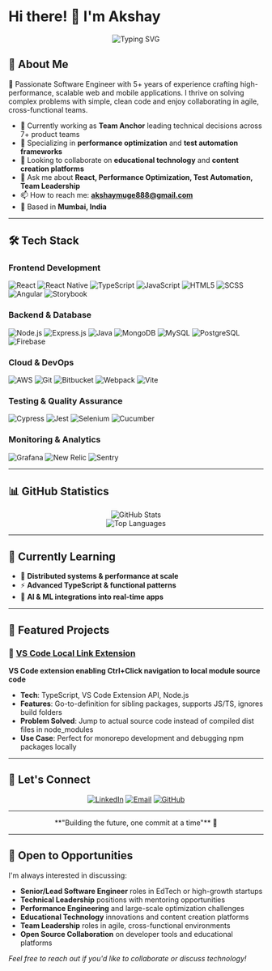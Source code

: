 # Hi there! 👋 I'm Akshay

<div align="center">
  <img src="https://readme-typing-svg.herokuapp.com?font=Fira+Code&size=30&duration=3000&pause=1000&color=36BCF7&center=true&vCenter=true&width=600&lines=Software+Engineer;" alt="Typing SVG" />
</div>

## 🚀 About Me
🚀 Passionate Software Engineer with 5+ years of experience crafting high-performance, scalable web and mobile applications. I thrive on solving complex problems with simple, clean code and enjoy collaborating in agile, cross-functional teams.



- 🔭 Currently working as **Team Anchor** leading technical decisions across 7+ product teams
- 🌱 Specializing in **performance optimization** and **test automation frameworks**
- 👯 Looking to collaborate on **educational technology** and **content creation platforms**
- 💬 Ask me about **React, Performance Optimization, Test Automation, Team Leadership**
- 📫 How to reach me: **akshaymuge888@gmail.com**
- 📍 Based in **Mumbai, India**

---

## 🛠️ Tech Stack

### Frontend Development
<div align="left">
  <img src="https://img.shields.io/badge/React-20232A?style=for-the-badge&logo=react&logoColor=61DAFB" alt="React" />
  <img src="https://img.shields.io/badge/React_Native-20232A?style=for-the-badge&logo=react&logoColor=61DAFB" alt="React Native" />
  <img src="https://img.shields.io/badge/TypeScript-007ACC?style=for-the-badge&logo=typescript&logoColor=white" alt="TypeScript" />
  <img src="https://img.shields.io/badge/JavaScript-F7DF1E?style=for-the-badge&logo=javascript&logoColor=black" alt="JavaScript" />
  <img src="https://img.shields.io/badge/HTML5-E34F26?style=for-the-badge&logo=html5&logoColor=white" alt="HTML5" />
  <img src="https://img.shields.io/badge/SASS-CC6699?style=for-the-badge&logo=sass&logoColor=white" alt="SCSS" />
  <img src="https://img.shields.io/badge/Angular-DD0031?style=for-the-badge&logo=angular&logoColor=white" alt="Angular" />
  <img src="https://img.shields.io/badge/Storybook-FF4785?style=for-the-badge&logo=storybook&logoColor=white" alt="Storybook" />
</div>

### Backend & Database
<div align="left">
  <img src="https://img.shields.io/badge/Node.js-43853D?style=for-the-badge&logo=node.js&logoColor=white" alt="Node.js" />
  <img src="https://img.shields.io/badge/Express.js-404D59?style=for-the-badge" alt="Express.js" />
  <img src="https://img.shields.io/badge/Java-ED8B00?style=for-the-badge&logo=openjdk&logoColor=white" alt="Java" />
  <img src="https://img.shields.io/badge/MongoDB-4EA94B?style=for-the-badge&logo=mongodb&logoColor=white" alt="MongoDB" />
  <img src="https://img.shields.io/badge/MySQL-00000F?style=for-the-badge&logo=mysql&logoColor=white" alt="MySQL" />
  <img src="https://img.shields.io/badge/PostgreSQL-316192?style=for-the-badge&logo=postgresql&logoColor=white" alt="PostgreSQL" />
  <img src="https://img.shields.io/badge/Firebase-039BE5?style=for-the-badge&logo=Firebase&logoColor=white" alt="Firebase" />
</div>

### Cloud & DevOps
<div align="left">
  <img src="https://img.shields.io/badge/Amazon_AWS-232F3E?style=for-the-badge&logo=amazon-aws&logoColor=white" alt="AWS" />
  <img src="https://img.shields.io/badge/Git-F05032?style=for-the-badge&logo=git&logoColor=white" alt="Git" />
  <img src="https://img.shields.io/badge/Bitbucket-0747a6?style=for-the-badge&logo=bitbucket&logoColor=white" alt="Bitbucket" />
  <img src="https://img.shields.io/badge/Webpack-8DD6F9?style=for-the-badge&logo=webpack&logoColor=black" alt="Webpack" />
  <img src="https://img.shields.io/badge/Vite-646CFF?style=for-the-badge&logo=vite&logoColor=white" alt="Vite" />
</div>

### Testing & Quality Assurance
<div align="left">
  <img src="https://img.shields.io/badge/Cypress-17202C?style=for-the-badge&logo=cypress&logoColor=white" alt="Cypress" />
  <img src="https://img.shields.io/badge/Jest-323330?style=for-the-badge&logo=Jest&logoColor=white" alt="Jest" />
  <img src="https://img.shields.io/badge/Selenium-43B02A?style=for-the-badge&logo=selenium&logoColor=white" alt="Selenium" />
  <img src="https://img.shields.io/badge/Cucumber-43B02A?style=for-the-badge&logo=cucumber&logoColor=white" alt="Cucumber" />
</div>

### Monitoring & Analytics
<div align="left">
  <img src="https://img.shields.io/badge/Grafana-F46800?style=for-the-badge&logo=grafana&logoColor=white" alt="Grafana" />
  <img src="https://img.shields.io/badge/New_Relic-008C99?style=for-the-badge&logo=newrelic&logoColor=white" alt="New Relic" />
  <img src="https://img.shields.io/badge/Sentry-362d59?style=for-the-badge&logo=sentry&logoColor=white" alt="Sentry" />
</div>

---

## 📊 GitHub Statistics

<div align="center">
  <img src="https://github-readme-stats.vercel.app/api?username=akshaym5147&show_icons=true&theme=radical&hide_border=true&count_private=true" alt="GitHub Stats" />
</div>

<div align="center">
  <img src="https://github-readme-stats.vercel.app/api/top-langs/?username=akshaym5147&layout=compact&theme=radical&hide_border=true&langs_count=8" alt="Top Languages" />
</div>

---

## 🌱 Currently Learning

- 🔄 **Distributed systems & performance at scale**
- ⚡ **Advanced TypeScript & functional patterns**
- 🧠 **AI & ML integrations into real-time apps**

---

## 🌟 Featured Projects

### 🔗 [VS Code Local Link Extension](https://github.com/akshaym5147/vscode-local-link-extension)
**VS Code extension enabling Ctrl+Click navigation to local module source code**
- **Tech**: TypeScript, VS Code Extension API, Node.js
- **Features**: Go-to-definition for sibling packages, supports JS/TS, ignores build folders
- **Problem Solved**: Jump to actual source code instead of compiled dist files in node_modules
- **Use Case**: Perfect for monorepo development and debugging npm packages locally

---

## 🤝 Let's Connect

<div align="center">
  
[![LinkedIn](https://img.shields.io/badge/LinkedIn-0077B5?style=for-the-badge&logo=linkedin&logoColor=white)](https://linkedin.com/in/akshay-m-b64957169)
[![Email](https://img.shields.io/badge/Email-D14836?style=for-the-badge&logo=gmail&logoColor=white)](mailto:akshaymuge888@gmail.com)
[![GitHub](https://img.shields.io/badge/GitHub-100000?style=for-the-badge&logo=github&logoColor=white)](https://github.com/akshaym5147)

</div>

---

<div align="center">  
  **"Building the future, one commit at a time"** 🚀
</div>

---

## 💼 Open to Opportunities

I'm always interested in discussing:
- **Senior/Lead Software Engineer** roles in EdTech or high-growth startups
- **Technical Leadership** positions with mentoring opportunities
- **Performance Engineering** and large-scale optimization challenges
- **Educational Technology** innovations and content creation platforms
- **Team Leadership** roles in agile, cross-functional environments
- **Open Source Collaboration** on developer tools and educational platforms

*Feel free to reach out if you'd like to collaborate or discuss technology!*
